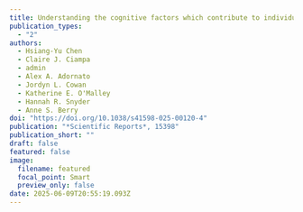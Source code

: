 ```yaml
---
title: Understanding the cognitive factors which contribute to individual differences in financial capacity in aging 
publication_types:
  - "2"
authors:
  - Hsiang-Yu Chen
  - Claire J. Ciampa
  - admin
  - Alex A. Adornato
  - Jordyn L. Cowan
  - Katherine E. O'Malley
  - Hannah R. Snyder
  - Anne S. Berry
doi: "https://doi.org/10.1038/s41598-025-00120-4"
publication: "*Scientific Reports*, 15398"
publication_short: ""
draft: false
featured: false
image:
  filename: featured
  focal_point: Smart
  preview_only: false
date: 2025-06-09T20:55:19.093Z
---
```

